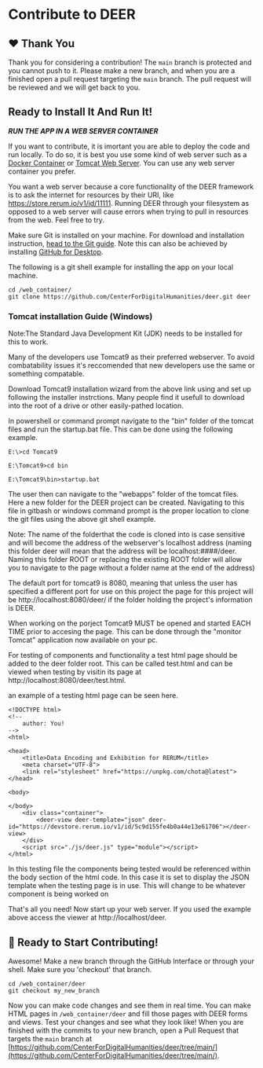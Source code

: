 # Contribute to DEER

## ❤️ Thank You
Thank you for considering a contribution!  The `main` branch is protected and you cannot push to it.  Please make a new branch, and when you are a finished open a pull request targeting the `main` branch.  The pull request will be reviewed and we will get back to you.

## Ready to Install It And Run It!

***RUN THE APP IN A WEB SERVER CONTAINER***

If you want to contribute, it is imortant you are able to deploy the code and run locally.  To do so, it is best you use some kind of web server such as a [Docker Container](https://docs.docker.com/get-started/) or [Tomcat Web Server](https://tomcat.apache.org/).  You can use any web server container you prefer.  

You want a web server because a core functionality of the DEER framework is to ask the internet for resources by their URI, like https://store.rerum.io/v1/id/11111.  Running DEER through your filesystem as opposed to a web server will cause errors when trying to pull in resources from the web.  Feel free to try.

Make sure Git is installed on your machine.  For download and installation instruction, [head to the Git guide](https://git-scm.com/downloads).  Note this can also be achieved by installing [GitHub for Desktop](https://desktop.github.com/).  

The following is a git shell example for installing the app on your local machine.

```
cd /web_container/
git clone https://github.com/CenterForDigitalHumanities/deer.git deer
```
### Tomcat installation Guide (Windows)

Note:The Standard Java Development Kit (JDK) needs to be installed for this to work.

Many of the developers use Tomcat9 as their preferred webserver. To avoid combatability issues it's reccomended that new developers use the same or something compatable.

Download Tomcat9 installation wizard from the above link using and set up following the installer instrctions. Many people find it usefull to download into the root of a drive or other easily-pathed location.

In powershell or command prompt navigate to the "bin" folder of the tomcat files and run the startup.bat file. This can be done using the following example.

```
E:\>cd Tomcat9

E:\Tomcat9>cd bin

E:\Tomcat9\bin>startup.bat
```
The user then can navigate to the "webapps" folder of the tomcat files. Here a new folder for the DEER project can be created. Navigating to this file in gitbash or windows command prompt is the proper location to clone the git files using the above git shell example.

Note: The name of the folderthat the code is cloned into is case sensitive and will become the address of the webserver's localhost address (naming this folder deer will mean that the address will be localhost:####/deer. Naming this folder ROOT or replacing the existing ROOT folder will allow you to navigate to the page without a folder name at the end of the address)

The default port for tomcat9 is 8080, meaning that unless the user has specified a different port for use on this project the page for this project will be http://localhost:8080/deer/ if the folder holding the project's information is DEER.

When working on the porject Tomcat9 MUST be opened and started EACH TIME prior to accesing the page. This can be done through the "monitor Tomcat" application now available on your pc.

For testing of components and functionality a test html page should be added to the deer folder root. This can be called test.html and can be viewed when testing by visitin its page at http://localhost:8080/deer/test.html.

an example of a testing html page can be seen here.

```
<!DOCTYPE html>
<!--
    author: You!
-->
<html>

<head>
    <title>Data Encoding and Exhibition for RERUM</title>
    <meta charset="UTF-8">
    <link rel="stylesheet" href="https://unpkg.com/chota@latest">
</head>

<body>
    
</body>
    <div class="container">
        <deer-view deer-template="json" deer-id="https://devstore.rerum.io/v1/id/5c9d155fe4b0a44e13e61706"></deer-view>
    </div>
    <script src="./js/deer.js" type="module"></script>
</html>
```
In this testing file the components being tested would be referenced within the body section of the html code. In this case it is set to display the JSON template when the testing page is in use. This will change to be whatever component is being worked on

That's all you need!  Now start up your web server.  If you used the example above access the viewer at http://localhost/deer.  

## 🎉 Ready to Start Contributing!

Awesome!  Make a new branch through the GitHub Interface or through your shell.  Make sure you 'checkout' that branch.

```
cd /web_container/deer
git checkout my_new_branch
```

Now you can make code changes and see them in real time.  You can make HTML pages in `/web_container/deer` and fill those pages with DEER forms and views.  Test your changes and see what they look like!  When you are finished with the commits to your new branch, open a Pull Request that targets the `main` branch at [https://github.com/CenterForDigitalHumanities/deer/tree/main/](https://github.com/CenterForDigitalHumanities/deer/tree/main/).